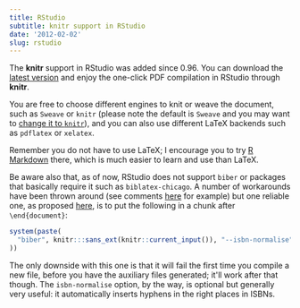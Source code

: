 ```yaml
---
title: RStudio
subtitle: knitr support in RStudio
date: '2012-02-02'
slug: rstudio
---
```


The **knitr** support in RStudio was added since 0.96. You can download the [latest version](http://www.rstudio.org/download/) and enjoy the one-click PDF compilation in RStudio through **knitr**.

You are free to choose different engines to knit or weave the document, such as `Sweave` or `knitr` (please note the default is `Sweave` and you may want to [change it to `knitr`](http://stackoverflow.com/q/27592837/559676)), and you can also use different LaTeX backends such as `pdflatex` or `xelatex`.

Remember you do not have to use LaTeX; I encourage you to try [R Markdown](http://rmarkdown.rstudio.com) there, which is much easier to learn and use than LaTeX.

Be aware also that, as of now, RStudio does not support `biber` or packages that basically require it such as `biblatex-chicago`. A number of workarounds have been thrown around (see comments [here](https://texblog.org/2013/08/20/rknitr-automatic-bibliography-generation-with-biblatex-in-rstudio/) for example) but one reliable one, as proposed [here](http://tex.stackexchange.com/a/71574/125859), is to put the following in a chunk after `\end{document}`:

```r
system(paste(
  "biber", knitr:::sans_ext(knitr::current_input()), "--isbn-normalise"
))
```

The only downside with this one is that it will fail the first time you compile a new file, before you have the auxiliary files generated; it'll work after that though. The `isbn-normalise` option, by the way, is optional but generally very useful: it automatically inserts hyphens in the right places in ISBNs.

